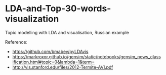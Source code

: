 # LDA-and-Top-30-words-visualization
Topic modelling with LDA and visualisation, Russian example

Reference: 

- https://github.com/bmabey/pyLDAvis
- https://markroxor.github.io/gensim/static/notebooks/gensim_news_classification.html#topic=0&lambda=1&term=
- http://vis.stanford.edu/files/2012-Termite-AVI.pdf
